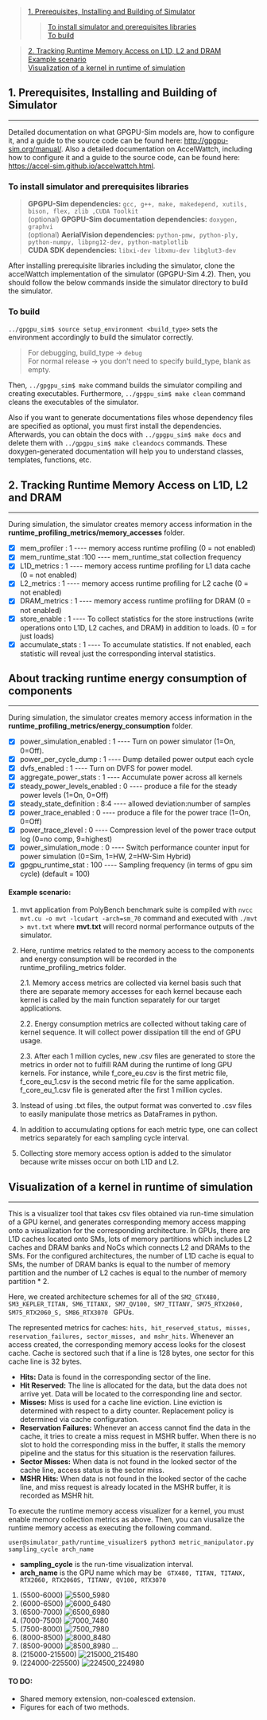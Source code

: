 >[1. Prerequisites, Installing and Building of Simulator](##1.-Prerequisites,-Installing-and-Building-of-Simulator) <br />
>>[To install simulator and prerequisites libraries](###To-install-simulator-and-prerequisites-libraries) <br /> 
>>[To build](###To-build) <br /> 

>[2. Tracking Runtime Memory Access on L1D, L2 and DRAM](##2.-Tracking-Runtime-Memory-Access-on-L1D,-L2-and-DRAM) <br />
>	[Example scenario](####Example-scenario) <br />
>[Visualization of a kernel in runtime of simulation](##Visualization-of-a-kernel-in-runtime-of-simulation) <br />

## 1. Prerequisites, Installing and Building of Simulator
---------------------------------
Detailed documentation on what GPGPU-Sim models are, how to configure it, and a guide to the source code can be found here: <http://gpgpu-sim.org/manual/>. Also a detailed documentation on AccelWattch, including how to configure it and a guide to the source code, can be found here: <https://accel-sim.github.io/accelwattch.html>.

### To install simulator and prerequisites libraries
> **GPGPU-Sim dependencies:** ```gcc, g++, make, makedepend, xutils, bison, flex, zlib ,CUDA Toolkit``` <br>
> (optional) **GPGPU-Sim documentation dependencies:** ```doxygen, graphvi``` <br>
> (optional) **AerialVision dependencies:** ```python-pmw, python-ply, python-numpy, libpng12-dev, python-matplotlib``` <br>
> **CUDA SDK dependencies:** ```libxi-dev libxmu-dev libglut3-dev```  <br> 

After installing prerequisite libraries including the simulator, clone the accelWattch implementation of the simulator (GPGPU-Sim 4.2). Then, you should follow the below commands inside the simulator directory to build the simulator.

### To build 
`../gpgpu_sim$ source setup_environment <build_type>` sets the environment accordingly to build the simulator correctly.
> For debugging, build_type -> `debug` <br>
> For normal release -> you don't need to specify build_type, blank as empty. <br>

Then, 
`../gpgpu_sim$ make` command builds the simulator compiling and creating executables. Furthermore, `../gpgpu_sim$ make clean` command cleans the executables of the simulator. <br>

Also if you want to generate documentations files whose dependency files are specified as optional, you must first install the dependencies. Afterwards, you can obtain the docs with `../gpgpu_sim$ make docs` and delete them with `../gpgpu_sim$ make cleandocs` commands. These doxygen-generated documentation will help you to understand classes, templates, functions, etc.

## 2. Tracking Runtime Memory Access on L1D, L2 and DRAM
-------------------------------------------
During simulation, the simulator creates memory access information in the **runtime_profiling_metrics/memory_accesses** folder. 
 - [x] mem_profiler : 1 ---- memory access runtime profiling (0 = not enabled)
 - [x] mem_runtime_stat :100 ---- mem_runtime_stat collection frequency
 - [x] L1D_metrics : 1 ---- memory access runtime profiling for L1 data cache (0 = not enabled)
 - [x] L2_metrics : 1 ---- memory access runtime profiling for L2 cache (0 = not enabled)
 - [x] DRAM_metrics : 1 ---- memory access runtime profiling for DRAM (0 = not enabled)
 - [x] store_enable : 1 ---- To collect statistics for the store instructions (write operations onto L1D, L2 caches, and DRAM) in addition to loads. (0 = for just loads)
 - [x] accumulate_stats : 1 ---- To accumulate statistics. If not enabled, each statistic will reveal just the corresponding interval statistics.

## About tracking runtime energy consumption of components
-------------------------------------------
During simulation, the simulator creates memory access information in the **runtime_profiling_metrics/energy_consumption** folder. 
 - [x] power_simulation_enabled : 1 ---- Turn on power simulator (1=On, 0=Off).
 - [x] power_per_cycle_dump : 1 ---- Dump detailed power output each cycle
 - [x] dvfs_enabled : 1 ---- Turn on DVFS for power model.
 - [x] aggregate_power_stats : 1 ---- Accumulate power across all kernels
 - [x] steady_power_levels_enabled :  0 ---- produce a file for the steady power levels (1=On, 0=Off)
 - [x] steady_state_definition : 8:4 ---- allowed deviation:number of samples
 - [x] power_trace_enabled : 0 ---- produce a file for the power trace (1=On, 0=Off) 
 - [x] power_trace_zlevel : 0 ---- Compression level of the power trace output log (0=no comp, 9=highest)
 - [x] power_simulation_mode : 0 ---- Switch performance counter input for power simulation (0=Sim, 1=HW, 2=HW-Sim Hybrid)
 - [x] gpgpu_runtime_stat : 100 ---- Sampling frequency (in terms of gpu sim cycle) (default = 100)

#### Example scenario:
1. mvt application from PolyBench benchmark suite is compiled with ```nvcc mvt.cu -o mvt -lcudart -arch=sm_70``` command and executed with ```./mvt > mvt.txt``` where **mvt.txt** will record normal performance outputs of the simulator. 
2. Here, runtime metrics related to the memory access to the components and energy consumption will be recorded in the runtime_profiling_metrics folder.
	
	2.1. Memory access metrics are collected via kernel basis such that there are separate memory accesses for each kernel because each kernel is called by the main function separately for our target applications.
	
	2.2. Energy consumption metrics are collected without taking care of kernel sequence. It will collect power dissipation till the end of GPU usage.
	
	2.3. After each 1 million cycles, new .csv files are generated to store the metrics in order not to fulfill RAM during the runtime of long GPU kernels. For instance, while f_core_eu.csv is the first metric file, f_core_eu_1.csv is the second metric file for the same application. f_core_eu_1.csv file is generated after the first 1 million cycles.
3. Instead of using .txt files, the output format was converted to .csv files to easily manipulate those metrics as DataFrames in python.
4. In addition to accumulating options for each metric type, one can collect metrics separately for each sampling cycle interval.
5. Collecting store memory access option is added to the simulator because write misses occur on both L1D and L2.

## Visualization of a kernel in runtime of simulation
-------------------------------------------
This is a visualizer tool that takes csv files obtained via run-time simulation of a GPU kernel, and generates corresponding memory access mapping onto a visualization for the corresponding architecture. In GPUs, there are L1D caches located onto SMs, lots of memory partitions which includes L2 caches and DRAM banks and NoCs which connects L2 and DRAMs to the SMs. For the configured architectures, the number of L1D cache is equal to SMs, the number of DRAM banks is equal to the number of memory partition and the number of L2 caches is equal to the number of memory partition * 2. 

Here, we created architecture schemes for all of the ```SM2_GTX480, SM3_KEPLER_TITAN, SM6_TITANX, SM7_QV100, SM7_TITANV, SM75_RTX2060, SM75_RTX2060_S, SM86_RTX3070 ``` GPUs. 

The represented metrics for caches: ``` hits, hit_reserved_status, misses, reservation_failures, sector_misses, and mshr_hits ```. Whenever an access created, the corresponding memory access looks for the closest cache. Cache is sectored such that if a line is 128 bytes, one sector for this cache line is 32 bytes.

 - **Hits:** Data is found in the corresponding sector of the line.
 - **Hit Reserved:** The line is allocated for the data, but the data does not arrive yet. Data will be located to the corresponding line and sector.
 - **Misses:** Miss is used for a cache line eviction. Line eviction is determined with respect to a dirty counter. Replacement policy is determined via cache configuration.
 - **Reservation Failures:** Whenever an access cannot find the data in the cache, it tries to create a miss request in MSHR buffer. When there is no slot to hold the corresponding miss in the buffer, it stalls the memory pipeline and the status for this situation is the reservation failures. 
 - **Sector Misses:** When data is not found in the looked sector of the cache line, access status is the sector miss.
 - **MSHR Hits:** When data is not found in the looked sector of the cache line, and miss request is already located in the MSHR buffer, it is recorded as MSHR hit.

To execute the runtime memory access visualizer for a kernel, you must enable memory collection metrics as above. Then, you can viusalize the runtime memory access as executing the following command. 
```console
user@simulator_path/runtime_visualizer$ python3 metric_manipulator.py sampling_cycle arch_name
```
 - **sampling_cycle** is the run-time visualization interval. 
 - **arch_name** is the GPU name which may be ``` GTX480, TITAN, TITANX, RTX2060, RTX2060S, TITANV, QV100, RTX3070```


1. (5500-6000)
![5500_5980](https://user-images.githubusercontent.com/73446582/215438622-621d34ba-7e9b-4c84-bac7-67d971745f5b.png)
2. (6000-6500)
![6000_6480](https://user-images.githubusercontent.com/73446582/215438628-9956b99f-9524-4ae8-9a96-58f6af588540.png)
3. (6500-7000)
![6500_6980](https://user-images.githubusercontent.com/73446582/215438634-81faa265-52d8-4b24-829b-a5b0cab2258e.png)
4. (7000-7500)
![7000_7480](https://user-images.githubusercontent.com/73446582/215438820-f6eb42fb-f8eb-4ecb-9a1a-d16423ac8130.png)
5. (7500-8000)
![7500_7980](https://user-images.githubusercontent.com/73446582/215438644-2f60bbcd-f26d-409d-b0f3-e4bf1ab97c62.png)
6. (8000-8500)
![8000_8480](https://user-images.githubusercontent.com/73446582/215438657-f0afc67e-8634-455c-a4fa-60074fdf76f5.png)
7. (8500-9000)
![8500_8980](https://user-images.githubusercontent.com/73446582/215438664-291fe3a9-70f5-4c0c-b5fe-a09c3720a035.png)
...
420. (215000-215500)
![215000_215480](https://user-images.githubusercontent.com/73446582/215439556-78824537-83e1-4d3f-8da8-004b9afb01b1.png)
439. (224000-225500)
![224500_224980](https://user-images.githubusercontent.com/73446582/215439792-e83f72df-3400-4bf0-bcfa-a4cc7cce0485.png)



#### TO DO:
- Shared memory extension, non-coalesced extension.
- Figures for each of two methods. 
